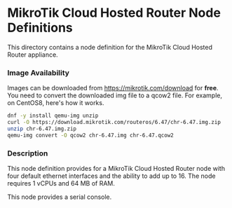 # MikroTik Cloud Hosted Router Node Definitions

This directory contains a node definition for the MikroTik Cloud Hosted Router appliance.

### Image Availability

Images can be downloaded from https://mikrotik.com/download for **free**. You need to convert the downloaded img file to a qcow2 file. For example, on CentOS8, here's how it works.

```sh
dnf -y install qemu-img unzip
curl -O https://download.mikrotik.com/routeros/6.47/chr-6.47.img.zip
unzip chr-6.47.img.zip
qemu-img convert -O qcow2 chr-6.47.img chr-6.47.qcow2
```

### Description

This node definition provides for a MikroTik Cloud Hosted Router node with four default ethernet interfaces and the ability to add up to
16. The node requires 1 vCPUs and 64 MB of RAM.

This node provides a serial console.

